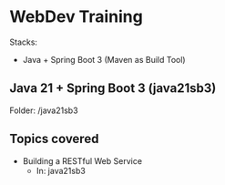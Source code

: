 # WebDev Training

Stacks:

- Java + Spring Boot 3 (Maven as Build Tool)

## Java 21 + Spring Boot 3 (java21sb3)

Folder: /java21sb3

## Topics covered

- Building a RESTful Web Service
  - In: java21sb3